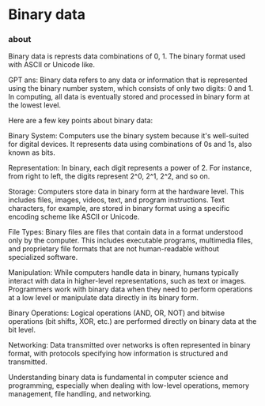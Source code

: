 # Binary data

### about

Binary data is represts data combinations of 0, 1.
The binary format used with ASCII or Unicode like.

GPT ans:
Binary data refers to any data or information that is represented using the binary number system, which consists of only two digits: 0 and 1. In computing, all data is eventually stored and processed in binary form at the lowest level.

Here are a few key points about binary data:

Binary System: Computers use the binary system because it's well-suited for digital devices. It represents data using combinations of 0s and 1s, also known as bits.

Representation: In binary, each digit represents a power of 2. For instance, from right to left, the digits represent 2^0, 2^1, 2^2, and so on.

Storage: Computers store data in binary form at the hardware level. This includes files, images, videos, text, and program instructions. Text characters, for example, are stored in binary format using a specific encoding scheme like ASCII or Unicode.

File Types: Binary files are files that contain data in a format understood only by the computer. This includes executable programs, multimedia files, and proprietary file formats that are not human-readable without specialized software.

Manipulation: While computers handle data in binary, humans typically interact with data in higher-level representations, such as text or images. Programmers work with binary data when they need to perform operations at a low level or manipulate data directly in its binary form.

Binary Operations: Logical operations (AND, OR, NOT) and bitwise operations (bit shifts, XOR, etc.) are performed directly on binary data at the bit level.

Networking: Data transmitted over networks is often represented in binary format, with protocols specifying how information is structured and transmitted.

Understanding binary data is fundamental in computer science and programming, especially when dealing with low-level operations, memory management, file handling, and networking.
